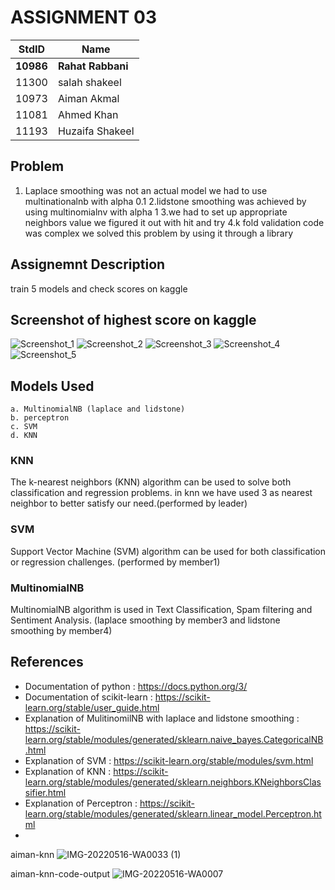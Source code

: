 # ASSIGNMENT 03 #

StdID | Name
------------ | -------------
**10986** | **Rahat Rabbani** 
11300 | salah shakeel
10973 | Aiman Akmal
11081 | Ahmed Khan
11193 | Huzaifa Shakeel

## Problem ##
1. Laplace smoothing was not an actual model we had to use multinationalnb with alpha 0.1
2.lidstone smoothing was achieved by using multinomialnv with alpha 1
3.we had to set up appropriate neighbors value  we figured it out with hit and try
4.k fold validation code was complex we solved this problem by using it through a library
## Assignemnt Description ##
train 5 models and check scores on kaggle

## Screenshot of highest score on kaggle ##
![Screenshot_1](https://user-images.githubusercontent.com/)
![Screenshot_2](https://user-images.githubusercontent.com/)
![Screenshot_3](https://user-images.githubusercontent.com/)
![Screenshot_4](https://user-images.githubusercontent.com/)
![Screenshot_5](https://user-images.githubusercontent.com/)


## Models Used ##
    a. MultinomialNB (laplace and lidstone)
    b. perceptron
    c. SVM
    d. KNN

### KNN ###
The k-nearest neighbors (KNN) algorithm can be used to solve both classification and regression problems. in knn we have used 3 as nearest neighbor to better satisfy our need.(performed by leader)

### SVM ###
Support Vector Machine (SVM) algorithm can be used for both classification or regression challenges. (performed by member1)

### MultinomialNB ###
MultinomialNB algorithm is used in Text Classification, Spam filtering and Sentiment Analysis. (laplace smoothing by member3 and lidstone smoothing by member4)

## References ##
- Documentation of python : https://docs.python.org/3/
- Documentation of scikit-learn : https://scikit-learn.org/stable/user_guide.html
- Explanation of MulitinomilNB with laplace and lidstone smoothing : https://scikit-learn.org/stable/modules/generated/sklearn.naive_bayes.CategoricalNB.html
- Explanation of SVM : https://scikit-learn.org/stable/modules/svm.html
- Explanation of KNN : https://scikit-learn.org/stable/modules/generated/sklearn.neighbors.KNeighborsClassifier.html
- Explanation of Perceptron : https://scikit-learn.org/stable/modules/generated/sklearn.linear_model.Perceptron.html
- 
aiman-knn
![IMG-20220516-WA0033 (1)](https://user-images.githubusercontent.com/99357609/168653728-7582bd4b-c740-452b-b712-b2afda9ed16c.jpg)

aiman-knn-code-output
![IMG-20220516-WA0007](https://user-images.githubusercontent.com/99357609/168849066-7a24d38e-a9da-4630-b686-733b73328af2.jpg)
